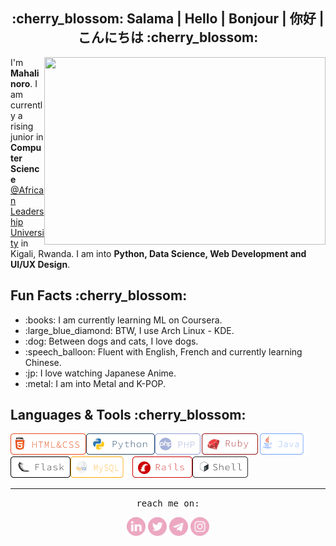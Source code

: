 <h2 align="center">:cherry_blossom: Salama | Hello | Bonjour | 你好 | こんにちは :cherry_blossom:</h2>

<img align='right' height=300 width=450 src="https://wallpapercave.com/wp/wp5055500.gif">
<p>I'm <strong>Mahalinoro</strong>. I am currently a rising junior in <strong>Computer Science</strong> <a href="https://www.alueducation.com/">@African Leadership University</a> in Kigali, Rwanda. I am into <strong>Python, Data Science, Web Development and UI/UX Design</strong>.</p>
<h2>Fun Facts :cherry_blossom:</h2>
<ul>
  <li>:books: I am currently learning ML on Coursera.</li>
  <li>:large_blue_diamond: BTW, I use Arch Linux - KDE.</li>
  <li>:dog: Between dogs and cats, I love dogs. </li>
  <li>:speech_balloon: Fluent with English, French and currently learning Chinese. </li>
  <li>:jp: I love watching Japanese Anime. </li>
  <li>:metal: I am into Metal and K-POP. </li>
</ul>
<h2>Languages & Tools :cherry_blossom:</h2>
<img align="left" height=34 width=121 src="https://github.com/Mahalinoro/Mahalinoro/blob/master/assets/Component%201.png"> 
<img align="left" height=34 width=110 src="https://github.com/Mahalinoro/Mahalinoro/blob/master/assets/Component%202.png">
<img align="left" height=34 width=75 src="https://github.com/Mahalinoro/Mahalinoro/blob/master/assets/Component%203.png">
<img align="left" height=34 width=93 src="https://github.com/Mahalinoro/Mahalinoro/blob/master/assets/Component%204.png">
<img height=34 width=76 src="https://github.com/Mahalinoro/Mahalinoro/blob/master/assets/Component%205.png">

<img align="left" height=34 width=96 src="https://github.com/Mahalinoro/Mahalinoro/blob/master/assets/Component%206.png">
<img align="left" height=34 width=99 src="https://github.com/Mahalinoro/Mahalinoro/blob/master/assets/Component%207.png">
<img align="left" height=34 width=96 src="https://github.com/Mahalinoro/Mahalinoro/blob/master/assets/Component%208.png">
<img height=34 width=89 src="https://github.com/Mahalinoro/Mahalinoro/blob/master/assets/Component%2010.png">

<hr></hr>
<p align=center>
  <samp align=center>reach me on:</samp>
</p>

<p align=center>
  <a href="https://www.linkedin.com/in/mahalinoro-razafimanjato-568b19171/"><img margin-right=20 height=30 width=30 src="https://github.com/Mahalinoro/Mahalinoro/blob/master/assets/linkedin.png"></a>
  <a href="https://twitter.com/mahalinoro_raz"><img height=30 width=30 src="https://github.com/Mahalinoro/Mahalinoro/blob/master/assets/twitter.png"></a>
  <a><img height=30 width=30 src="https://github.com/Mahalinoro/Mahalinoro/blob/master/assets/telegram.png"></a>
  <a href="https://www.instagram.com/m_a_h_a_l_y/"><img height=30 width=30 src="https://github.com/Mahalinoro/Mahalinoro/blob/master/assets/instagram.png"></a>
</p>
